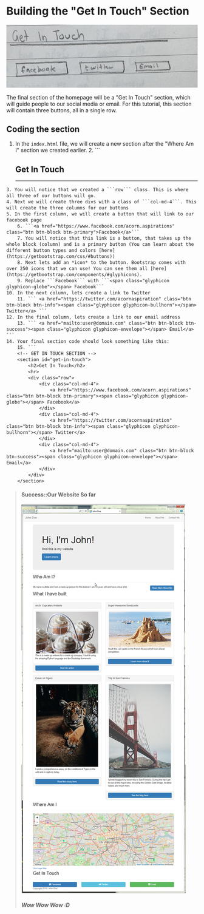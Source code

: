 # Building the "Get In Touch" Section

![](../images/homepage_section_get_in_touch.png)

The final section of the homepage will be a "Get In Touch" section, which will guide people to our social media or email. For this tutorial, this section will contain three buttons, all in a single row.

## Coding the section

1. In the ```index.html``` file, we will create a new section after the "Where Am I" section we created earlier.
	2. ```
	<!-- GET IN TOUCH SECTION -->
	<section id="get-in-touch">
		<h2>Get In Touch</h2>
		<hr>
		<div class="row"></div>
	</section>
```
3. You will notice that we created a ```row``` class. This is where all three of our buttons will go.
4. Next we will create three divs with a class of ```col-md-4```. This will create the three columns for our buttons
5. In the first column, we will create a button that will link to our facebook page
	6. ```<a href="https://www.facebook.com/acorn.aspirations" class="btn btn-block btn-primary">Facebook</a>```
	7. You will notice that this link is a button, that takes up the whole block (column) and is a primary button (You can learn about the different button types and colors [here](https://getbootstrap.com/css/#buttons))
	8. Next lets add an *icon* to the button. Bootstrap comes with over 250 icons that we can use! You can see them all [here](https://getbootstrap.com/components/#glyphicons).
	9. Replace ```Facebook``` with ```<span class="glyphicon glyphicon-globe"></span> Facebook```
10. In the next column, lets create a link to Twitter
	11. ``` <a href="https://twitter.com/acornaspiration" class="btn btn-block btn-info"><span class="glyphicon glyphicon-bullhorn"></span> Twitter</a> ```
12. In the final column, lets create a link to our email address
	13. ``` <a href="mailto:user@domain.com" class="btn btn-block btn-success"><span class="glyphicon glyphicon-envelope"></span> Email</a> ```
14. Your final section code should look something like this:
	15. ```
	<!-- GET IN TOUCH SECTION -->
	<section id="get-in-touch">
		<h2>Get In Touch</h2>
		<hr>
		<div class="row">
			<div class="col-md-4">
				<a href="https://www.facebook.com/acorn.aspirations" class="btn btn-block btn-primary"><span class="glyphicon glyphicon-globe"></span> Facebook</a>
			</div>
			<div class="col-md-4">
				<a href="https://twitter.com/acornaspiration" class="btn btn-block btn-info"><span class="glyphicon glyphicon-bullhorn"></span> Twitter</a>
			</div>
			<div class="col-md-4">
				<a href="mailto:user@domain.com" class="btn btn-block btn-success"><span class="glyphicon glyphicon-envelope"></span> Email</a>
			</div>
		</div>
	</section>
```

> #### Success::Our Website So far
>
> ![](../images/homepage_section_get_in_touch_screenshot_1.png)
> ##### Wow Wow Wow :D